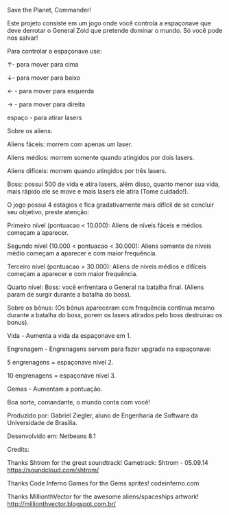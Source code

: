 Save the Planet, Commander!

Este projeto consiste em um jogo onde você controla a espaçonave que deve derrotar o  General Zoid que pretende dominar o mundo. Só você pode nos salvar! 
 
Para controlar a espaçonave use:
 
↑- para mover para cima
 
↓- para mover para baixo
 
← - para mover para esquerda
 
→ - para mover para direita
 
espaço - para atirar lasers
 
Sobre os aliens:

Aliens fáceis: morrem com apenas um laser.

Aliens médios: morrem somente quando atingidos por dois lasers.

Aliens difíceis: morrem quando atingidos por três lasers.

Boss: possui 500 de vida e atira lasers, além disso, quanto menor sua vida, mais rápido ele se move e mais lasers ele atira (Tome cuidado!).

O jogo possui 4 estágios e fica gradativamente mais difícil de se concluir seu objetivo, preste atenção:

Primeiro nível (pontuacao < 10.000): 
	Aliens de níveis fáceis e médios começam a aparecer.

Segundo nível (10.000 < pontuacao < 30.000):
	Aliens somente de níveis médio começam a aparecer e com maior frequência.

Terceiro nível (pontuacao > 30.000): 
	Aliens de níveis médios e difíceis começam a aparecer e com maior frequência.

Quarto nível:
	Boss: você enfrentara o General na batalha final. (Aliens param de surgir durante a batalha do boss).
 
Sobre os bônus:
(Os bônus apareceram com frequência contínua mesmo durante a batalha do boss, porem os lasers atirados pelo boss destruirao os bonus).

Vida - Aumenta a vida da espaçonave em 1.

Engrenagem - Engrenagens servem para fazer upgrade na espaçonave:

5 engrenagens = espaçonave nível 2.

10 engrenagens = espaçonave nível 3.

Gemas - Aumentam a pontuação.
 
Boa sorte, comandante, o mundo conta com você!


Produzido por: Gabriel Ziegler, aluno de Engenharia de Software da Universidade de Brasilia.

Desenvolvido em: Netbeans 8.1





Credits:

Thanks Shtrom for the great soundtrack!
Gametrack: Shtrom - 05.09.14  
https://soundcloud.com/shtrom/

Thanks Code Inferno Games for the Gems sprites!
codeinferno.com

Thanks MillionthVector for the awesome aliens/spaceships artwork!
http://millionthvector.blogspot.com.br/
